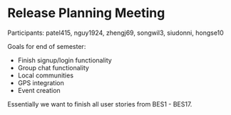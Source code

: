 # Release Planning Meeting

Participants: patel415, nguy1924, zhengj69, songwil3, siudonni, hongse10

Goals for end of semester:

* Finish signup/login functionality
* Group chat functionality
* Local communities
* GPS integration
* Event creation

Essentially we want to finish all user stories from BES1 - BES17.


